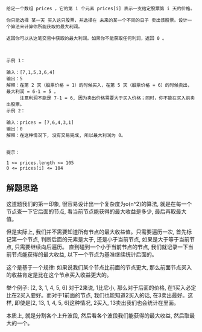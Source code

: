 ```azure
给定一个数组 prices ，它的第 i 个元素 prices[i] 表示一支给定股票第 i 天的价格。

你只能选择 某一天 买入这只股票，并选择在 未来的某一个不同的日子 卖出该股票。设计一个算法来计算你所能获取的最大利润。

返回你可以从这笔交易中获取的最大利润。如果你不能获取任何利润，返回 0 。

 

示例 1：

输入：[7,1,5,3,6,4]
输出：5
解释：在第 2 天（股票价格 = 1）的时候买入，在第 5 天（股票价格 = 6）的时候卖出，最大利润 = 6-1 = 5 。
     注意利润不能是 7-1 = 6, 因为卖出价格需要大于买入价格；同时，你不能在买入前卖出股票。
示例 2：

输入：prices = [7,6,4,3,1]
输出：0
解释：在这种情况下, 没有交易完成, 所以最大利润为 0。
 

提示：

1 <= prices.length <= 105
0 <= prices[i] <= 104
```
## 解题思路
这道题我们的第一印象, 很容易设计出一个复杂度为o(n^2)的算法, 就是在每一个节点查一下它后面的节点, 看当前节点能获得的最大收益是多少, 最后再取最大值。

但是实际上, 我们并不需要知道所有节点的最大收益值。只需要遍历一次, 首先标记第一个节点, 判断后面的元素是大于, 还是小于当前节点, 如果是大于等于当前节点, 只需要继续向后遍历。 直到碰到一个小于当前节点的节点, 我们就记录一下当前节点能获得的最大收益, 以下一个节点为基准继续统计后面的。

这个是基于一个规律: 如果说我们某个节点比前面的节点更大, 那么前面节点买入的收益肯定是比在这个节点买入收益更大的。

举个例子: [2, 3, 1, 4, 5, 6] 对于2来说, 1比它小, 那么对于后面的价格, 在1买入必定比在2买入要好。而对于1前面的节点, 我们也能知道2买入的话, 在3卖出最好。这样, 即使是[2, 13, 1, 4, 5, 6]这种情况, 2买入, 13卖出我们也会统计在里面。

本质上, 就是分割各个上升波段, 然后看各个波段我们能获得的最大收益, 然后取最大的一个。